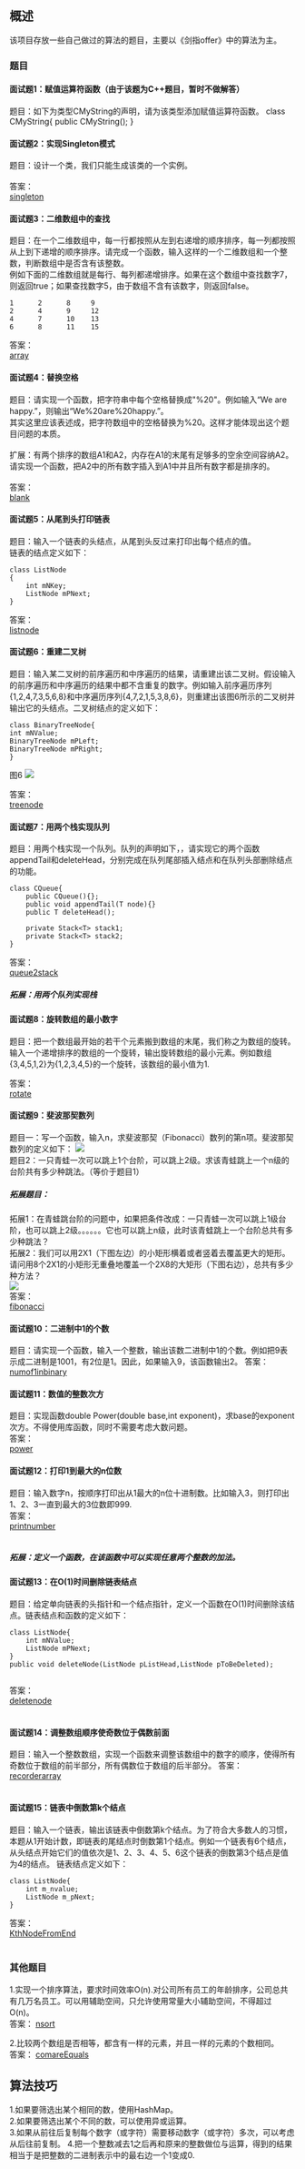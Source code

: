 ## 概述
该项目存放一些自己做过的算法的题目，主要以《剑指offer》中的算法为主。
<br/>
### 题目
#### 面试题1：赋值运算符函数（由于该题为C++题目，暂时不做解答）
题目：如下为类型CMyString的声明，请为该类型添加赋值运算符函数。
class  CMyString{
	public CMyString();
}

#### 面试题2：实现Singleton模式
题目：设计一个类，我们只能生成该类的一个实例。<br/><br/>
答案：<br/>
<a href='https://github.com/KANLON/algorithmDemo/tree/master/interviewOffer/src/com/kanlon/singleton'>singleton</a>


#### 面试题3：二维数组中的查找
题目：在一个二维数组中，每一行都按照从左到右递增的顺序排序，每一列都按照从上到下递增的顺序排序。请完成一个函数，输入这样的一个二维数组和一个整数，判断数组中是否含有该整数。
<br/>
例如下面的二维数组就是每行、每列都递增排序。如果在这个数组中查找数字7，则返回true；如果查找数字5，由于数组不含有该数字，则返回false。
<br/>
```
1      2      8     9
2      4      9     12
4      7      10    13
6      8      11    15
```
答案：<br/>
<a href='https://github.com/KANLON/algorithmDemo/tree/master/interviewOffer/src/com/kanlon/array'>array</a>

#### 面试题4：替换空格
题目：请实现一个函数，把字符串中每个空格替换成"%20"。例如输入“We are happy.”，则输出“We%20are%20happy.”。
<br/>其实这里应该表述成，把字符数组中的空格替换为%20。这样才能体现出这个题目问题的本质。
<br/><br/>
扩展：有两个排序的数组A1和A2，内存在A1的末尾有足够多的空余空间容纳A2。请实现一个函数，把A2中的所有数字插入到A1中并且所有数字都是排序的。<br/><br/>
答案：<br/>
<a href='https://github.com/KANLON/algorithmDemo/tree/master/interviewOffer/src/com/kanlon/blank'>blank</a>

#### 面试题5：从尾到头打印链表
题目：输入一个链表的头结点，从尾到头反过来打印出每个结点的值。<br/>
链表的结点定义如下：
```
class ListNode
{
	int mNKey;
	ListNode mPNext;
}
```
答案：<br/>
<a href='https://github.com/KANLON/algorithmDemo/tree/master/interviewOffer/src/com/kanlon/listnode'>listnode</a>

#### 面试题6：重建二叉树
题目：输入某二叉树的前序遍历和中序遍历的结果，请重建出该二叉树。假设输入的前序遍历和中序遍历的结果中都不含重复的数字。例如输入前序遍历序列{1,2,4,7,3,5,6,8}和中序遍历序列{4,7,2,1,5,3,8,6}，则重建出该图6所示的二叉树并输出它的头结点。二叉树结点的定义如下：
```
class BinaryTreeNode{
int mNValue;
BinaryTreeNode mPLeft;
BinaryTreeNode mPRight;
}
```
图6
<img src='https://raw.githubusercontent.com/KANLON/algorithmDemo/master/image/binary_example.PNG'/>

答案：<br/>
<a href='https://github.com/KANLON/algorithmDemo/tree/master/interviewOffer/src/com/kanlon/treenode'>treenode</a>


#### 面试题7：用两个栈实现队列
题目：用两个栈实现一个队列。队列的声明如下，，请实现它的两个函数appendTail和deleteHead，分别完成在队列尾部插入结点和在队列头部删除结点的功能。
```
class CQueue{
	public CQueue(){};
	public void appendTail(T node){}
	public T deleteHead();
	
	private Stack<T> stack1;
	private Stack<T> stack2;
}
```

答案：<br/>
<a href='https://github.com/KANLON/algorithmDemo/tree/master/interviewOffer/src/com/kanlon/queue2stack'>queue2stack</a>

##### 拓展：用两个队列实现栈

#### 面试题8：旋转数组的最小数字
题目：把一个数组最开始的若干个元素搬到数组的末尾，我们称之为数组的旋转。输入一个递增排序的数组的一个旋转，输出旋转数组的最小元素。例如数组{3,4,5,1,2}为{1,2,3,4,5}的一个旋转，该数组的最小值为1.

答案：<br/>
<a href='https://github.com/KANLON/algorithmDemo/tree/master/interviewOffer/src/com/kanlon/rotate'>rotate</a>

#### 面试题9：斐波那契数列
题目一：写一个函数，输入n，求斐波那契（Fibonacci）数列的第n项。斐波那契数列的定义如下：
<img src="https://raw.githubusercontent.com/KANLON/algorithmDemo/master/image/fibonacci.PNG"/><br/>
题目2：一只青蛙一次可以跳上1个台阶，可以跳上2级。求该青蛙跳上一个n级的台阶共有多少种跳法。（等价于题目1）<br/>

##### 拓展题目：<br/>
拓展1：在青蛙跳台阶的问题中，如果把条件改成：一只青蛙一次可以跳上1级台阶，也可以跳上2级。。。。。。它也可以跳上n级，此时该青蛙跳上一个台阶总共有多少种跳法？<br/>
拓展2：我们可以用2X1（下图左边）的小矩形横着或者竖着去覆盖更大的矩形。请问用8个2X1的小矩形无重叠地覆盖一个2X8的大矩形（下图右边），总共有多少种方法？<br/>
<img src="https://raw.githubusercontent.com/KANLON/algorithmDemo/master/image/matrix28.PNG"/><br/>
答案：<br/>
<a href='https://github.com/KANLON/algorithmDemo/tree/master/interviewOffer/src/com/kanlon/fibonacci'>fibonacci</a><br/>

#### 面试题10：二进制中1的个数
题目：请实现一个函数，输入一个整数，输出该数二进制中1的个数。例如把9表示成二进制是1001，有2位是1。因此，如果输入9，该函数输出2。
答案：<br/>
<a href='https://github.com/KANLON/algorithmDemo/tree/master/interviewOffer/src/com/kanlon/numof1inbinary'>numof1inbinary</a><br/>

#### 面试题11：数值的整数次方
题目：实现函数double Power(double base,int exponent)，求base的exponent次方。不得使用库函数，同时不需要考虑大数问题。<br/>
答案：<br/>
<a href='https://github.com/KANLON/algorithmDemo/tree/master/interviewOffer/src/com/kanlon/power'>power</a><br/>

#### 面试题12：打印1到最大的n位数
题目：输入数字n，按顺序打印出从1最大的n位十进制数。比如输入3，则打印出1、2、3一直到最大的3位数即999.<br/>
答案：<br/>
<a href='https://github.com/KANLON/algorithmDemo/tree/master/interviewOffer/src/com/kanlon/printnumber'>printnumber</a><br/>
<br/>
##### 拓展：定义一个函数，在该函数中可以实现任意两个整数的加法。

#### 面试题13：在O(1)时间删除链表结点
题目：给定单向链表的头指针和一个结点指针，定义一个函数在O(1)时间删除该结点。链表结点和函数的定义如下：
```
class ListNode{
	int mNValue;
	ListNode mPNext;
}
public void deleteNode(ListNode pListHead,ListNode pToBeDeleted);
	
```
答案：<br/>
<a href='https://github.com/KANLON/algorithmDemo/tree/master/interviewOffer/src/com/kanlon/deletenode'>deletenode</a><br/>
<br/>

#### 面试题14：调整数组顺序使奇数位于偶数前面
题目：输入一个整数数组，实现一个函数来调整该数组中的数字的顺序，使得所有奇数位于数组的前半部分，所有偶数位于数组的后半部分。
答案：<br/>
<a href='https://github.com/KANLON/algorithmDemo/tree/master/interviewOffer/src/com/kanlon/recorderarray'>recorderarray</a><br/>
<br/>

#### 面试题15：链表中倒数第k个结点
题目：输入一个链表，输出该链表中倒数第k个结点。为了符合大多数人的习惯，本题从1开始计数，即链表的尾结点时倒数第1个结点。例如一个链表有6个结点，从头结点开始它们的值依次是1、2、3、4、5、6这个链表的倒数第3个结点是值为4的结点。
链表结点定义如下：
```
class ListNode{
	int m_nvalue;
	ListNode m_pNext;
}
```


答案：<br/>
<a href='https://github.com/KANLON/algorithmDemo/tree/master/interviewOffer/src/com/kanlon/kth_node_from_end'>KthNodeFromEnd</a><br/>
<br/>




### 其他题目
1.实现一个排序算法，要求时间效率O(n).对公司所有员工的年龄排序，公司总共有几万名员工。可以用辅助空间，只允许使用常量大小辅助空间，不得超过O(n)。<br/>
答案：
<a href='https://github.com/KANLON/algorithmDemo/tree/master/interviewOffer/src/com/kanlon/nsort'>nsort</a>

2.比较两个数组是否相等，都含有一样的元素，并且一样的元素的个数相同。<br/>
答案：
[comareEquals](https://github.com/KANLON/algorithmDemo/tree/master/other/compareEquals.java)

## 算法技巧
1.如果要筛选出某个相同的数，使用HashMap。<br/>
2.如果要筛选出某个不同的数，可以使用异或运算。<br/>
3.如果从前往后复制每个数字（或字符）需要移动数字（或字符）多次，可以考虑从后往前复制。
4.把一个整数减去1之后再和原来的整数做位与运算，得到的结果相当于是把整数的二进制表示中的最右边一个1变成0.

